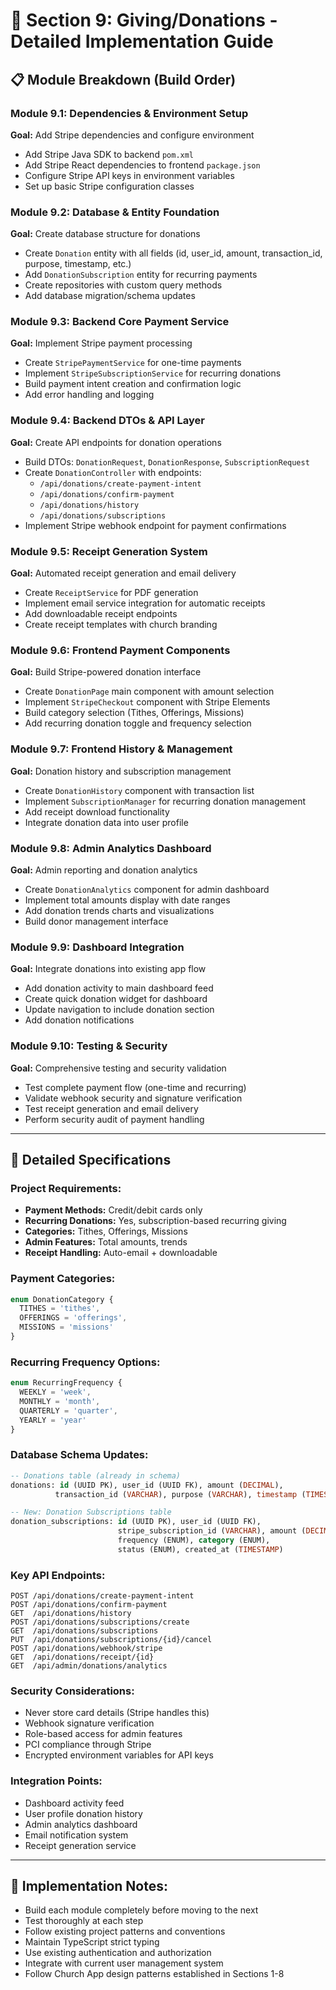 # 🎯 Section 9: Giving/Donations - Detailed Implementation Guide

## 📋 Module Breakdown (Build Order)

### **Module 9.1: Dependencies & Environment Setup**
**Goal:** Add Stripe dependencies and configure environment
- Add Stripe Java SDK to backend `pom.xml`
- Add Stripe React dependencies to frontend `package.json`
- Configure Stripe API keys in environment variables
- Set up basic Stripe configuration classes

### **Module 9.2: Database & Entity Foundation**
**Goal:** Create database structure for donations
- Create `Donation` entity with all fields (id, user_id, amount, transaction_id, purpose, timestamp, etc.)
- Add `DonationSubscription` entity for recurring payments
- Create repositories with custom query methods
- Add database migration/schema updates

### **Module 9.3: Backend Core Payment Service**
**Goal:** Implement Stripe payment processing
- Create `StripePaymentService` for one-time payments
- Implement `StripeSubscriptionService` for recurring donations
- Build payment intent creation and confirmation logic
- Add error handling and logging

### **Module 9.4: Backend DTOs & API Layer**
**Goal:** Create API endpoints for donation operations
- Build DTOs: `DonationRequest`, `DonationResponse`, `SubscriptionRequest`
- Create `DonationController` with endpoints:
  - `/api/donations/create-payment-intent`
  - `/api/donations/confirm-payment`
  - `/api/donations/history`
  - `/api/donations/subscriptions`
- Implement Stripe webhook endpoint for payment confirmations

### **Module 9.5: Receipt Generation System**
**Goal:** Automated receipt generation and email delivery
- Create `ReceiptService` for PDF generation
- Implement email service integration for automatic receipts
- Add downloadable receipt endpoints
- Create receipt templates with church branding

### **Module 9.6: Frontend Payment Components**
**Goal:** Build Stripe-powered donation interface
- Create `DonationPage` main component with amount selection
- Implement `StripeCheckout` component with Stripe Elements
- Build category selection (Tithes, Offerings, Missions)
- Add recurring donation toggle and frequency selection

### **Module 9.7: Frontend History & Management**
**Goal:** Donation history and subscription management
- Create `DonationHistory` component with transaction list
- Implement `SubscriptionManager` for recurring donation management
- Add receipt download functionality
- Integrate donation data into user profile

### **Module 9.8: Admin Analytics Dashboard**
**Goal:** Admin reporting and donation analytics
- Create `DonationAnalytics` component for admin dashboard
- Implement total amounts display with date ranges
- Add donation trends charts and visualizations
- Build donor management interface

### **Module 9.9: Dashboard Integration**
**Goal:** Integrate donations into existing app flow
- Add donation activity to main dashboard feed
- Create quick donation widget for dashboard
- Update navigation to include donation section
- Add donation notifications

### **Module 9.10: Testing & Security**
**Goal:** Comprehensive testing and security validation
- Test complete payment flow (one-time and recurring)
- Validate webhook security and signature verification
- Test receipt generation and email delivery
- Perform security audit of payment handling

---

## 🎯 **Detailed Specifications**

### **Project Requirements:**
- **Payment Methods:** Credit/debit cards only
- **Recurring Donations:** Yes, subscription-based recurring giving
- **Categories:** Tithes, Offerings, Missions
- **Admin Features:** Total amounts, trends
- **Receipt Handling:** Auto-email + downloadable

### **Payment Categories:**
```typescript
enum DonationCategory {
  TITHES = 'tithes',
  OFFERINGS = 'offerings',
  MISSIONS = 'missions'
}
```

### **Recurring Frequency Options:**
```typescript
enum RecurringFrequency {
  WEEKLY = 'week',
  MONTHLY = 'month',
  QUARTERLY = 'quarter',
  YEARLY = 'year'
}
```

### **Database Schema Updates:**
```sql
-- Donations table (already in schema)
donations: id (UUID PK), user_id (UUID FK), amount (DECIMAL),
          transaction_id (VARCHAR), purpose (VARCHAR), timestamp (TIMESTAMP)

-- New: Donation Subscriptions table
donation_subscriptions: id (UUID PK), user_id (UUID FK),
                        stripe_subscription_id (VARCHAR), amount (DECIMAL),
                        frequency (ENUM), category (ENUM),
                        status (ENUM), created_at (TIMESTAMP)
```

### **Key API Endpoints:**
```
POST /api/donations/create-payment-intent
POST /api/donations/confirm-payment
GET  /api/donations/history
POST /api/donations/subscriptions/create
GET  /api/donations/subscriptions
PUT  /api/donations/subscriptions/{id}/cancel
POST /api/donations/webhook/stripe
GET  /api/donations/receipt/{id}
GET  /api/admin/donations/analytics
```

### **Security Considerations:**
- Never store card details (Stripe handles this)
- Webhook signature verification
- Role-based access for admin features
- PCI compliance through Stripe
- Encrypted environment variables for API keys

### **Integration Points:**
- Dashboard activity feed
- User profile donation history
- Admin analytics dashboard
- Email notification system
- Receipt generation service

---

## 🚀 **Implementation Notes:**

- Build each module completely before moving to the next
- Test thoroughly at each step
- Follow existing project patterns and conventions
- Maintain TypeScript strict typing
- Use existing authentication and authorization
- Integrate with current user management system
- Follow Church App design patterns established in Sections 1-8